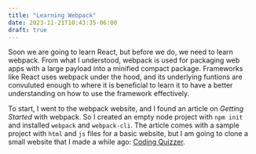 ```yaml
---
title: "Learning Webpack"
date: 2023-11-21T10:43:35-06:00
draft: true
---
```


Soon we are going to learn React, but before we do, we need to learn webpack. From what I understood, webpack is used for packaging web apps with a large payload into a minified compact package. Frameworks like React uses webpack under the hood, and its underlying funtions are convuluted enough to where it is beneficial to learn it to have a better understanding on how to use the framework effectively.

To start, I went to the webpack website, and I found an article on *Getting Started* with webpack. So I created an empty node project with `npm init` and installed `webpack` and `webpack-cli`. The article comes with a sample project with `html` and `js` files for a basic website, but I am going to clone a small website that I made a while ago: [Coding Quizzer](https://github.com/elmfer/coding-quizzer).